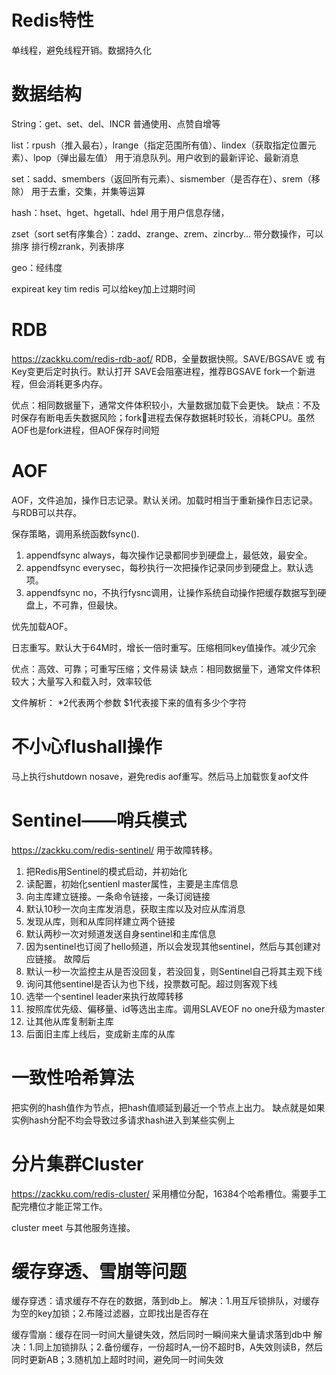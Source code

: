 # Redis特性
单线程，避免线程开销。数据持久化

# 数据结构
String：get、set、del、INCR
普通使用、点赞自增等

list：rpush（推入最右），lrange（指定范围所有值）、lindex（获取指定位置元素）、lpop（弹出最左值）
用于消息队列。用户收到的最新评论、最新消息

set：sadd、smembers（返回所有元素）、sismember（是否存在）、srem（移除）
用于去重，交集，并集等运算

hash：hset、hget、hgetall、hdel
用于用户信息存储，

zset（sort set有序集合）：zadd、zrange、zrem、zincrby... 带分数操作，可以排序
排行榜zrank，列表排序

geo：经纬度

expireat key tim
redis 可以给key加上过期时间

# RDB 
https://zackku.com/redis-rdb-aof/
RDB，全量数据快照。SAVE/BGSAVE 或 有Key变更后定时执行。默认打开
SAVE会阻塞进程，推荐BGSAVE fork一个新进程，但会消耗更多内存。

优点：相同数据量下，通常文件体积较小，大量数据加载下会更快。
缺点：不及时保存有断电丢失数据风险；fork进程去保存数据耗时较长，消耗CPU。虽然AOF也是fork进程，但AOF保存时间短

# AOF
AOF，文件追加，操作日志记录。默认关闭。加载时相当于重新操作日志记录。与RDB可以共存。

保存策略，调用系统函数fsync().
1. appendfsync always，每次操作记录都同步到硬盘上，最低效，最安全。
2. appendfsync everysec，每秒执行一次把操作记录同步到硬盘上。默认选项。
3. appendfsync no，不执行fysnc调用，让操作系统自动操作把缓存数据写到硬盘上，不可靠，但最快。

优先加载AOF。

日志重写。默认大于64M时，增长一倍时重写。压缩相同key值操作。减少冗余

优点：高效、可靠；可重写压缩；文件易读
缺点：相同数据量下，通常文件体积较大；大量写入和载入时，效率较低

文件解析： *2代表两个参数 $1代表接下来的值有多少个字符

# 不小心flushall操作
马上执行shutdown nosave，避免redis aof重写。然后马上加载恢复aof文件

# Sentinel——哨兵模式
https://zackku.com/redis-sentinel/
用于故障转移。

1. 把Redis用Sentinel的模式启动，并初始化
2. 读配置，初始化sentienl master属性，主要是主库信息
3. 向主库建立链接。一条命令链接，一条订阅链接
4. 默认10秒一次向主库发消息，获取主库以及对应从库消息
5. 发现从库，则和从库同样建立两个链接
6. 默认两秒一次对频道发送自身sentinel和主库信息
7. 因为sentinel也订阅了hello频道，所以会发现其他sentinel，然后与其创建对应链接。
故障后
8. 默认一秒一次监控主从是否没回复，若没回复，则Sentinel自己将其主观下线
9. 询问其他sentinel是否认为也下线，投票数可配。超过则客观下线
10. 选举一个sentinel leader来执行故障转移
11. 按照库优先级、偏移量、id等选出主库。调用SLAVEOF no one升级为master
12. 让其他从库复制新主库
13. 后面旧主库上线后，变成新主库的从库

# 一致性哈希算法
把实例的hash值作为节点，把hash值顺延到最近一个节点上出力。
缺点就是如果实例hash分配不均会导致过多请求hash进入到某些实例上

# 分片集群Cluster
https://zackku.com/redis-cluster/
采用槽位分配，16384个哈希槽位。需要手工配完槽位才能正常工作。

cluster meet 与其他服务连接。

# 缓存穿透、雪崩等问题
缓存穿透：请求缓存不存在的数据，落到db上。
解决：1.用互斥锁排队，对缓存为空的key加锁；2.布隆过滤器，立即找出是否存在

缓存雪崩：缓存在同一时间大量键失效，然后同时一瞬间来大量请求落到db中
解决：1.同上加锁排队；2.备份缓存，一份超时A,一份不超时B，A失效则读B，然后同时更新AB；3.随机加上超时时间，避免同一时间失效


